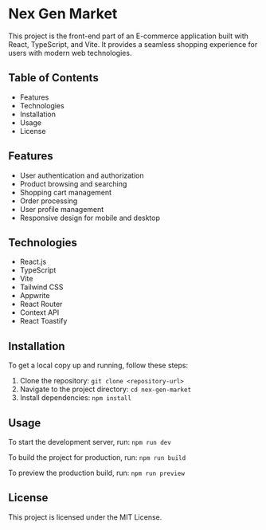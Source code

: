 # Nex Gen Market

This project is the front-end part of an E-commerce application built with React, TypeScript, and Vite. It provides a seamless shopping experience for users with modern web technologies.

## Table of Contents
- Features
- Technologies
- Installation
- Usage
- License

## Features
- User authentication and authorization
- Product browsing and searching
- Shopping cart management
- Order processing
- User profile management
- Responsive design for mobile and desktop

## Technologies
- React.js
- TypeScript
- Vite
- Tailwind CSS
- Appwrite
- React Router
- Context API
- React Toastify

## Installation
To get a local copy up and running, follow these steps:

1. Clone the repository: `git clone <repository-url>`
2. Navigate to the project directory: `cd nex-gen-market`
3. Install dependencies: `npm install`

## Usage
To start the development server, run: `npm run dev`

To build the project for production, run: `npm run build`

To preview the production build, run: `npm run preview`

## License
This project is licensed under the MIT License.